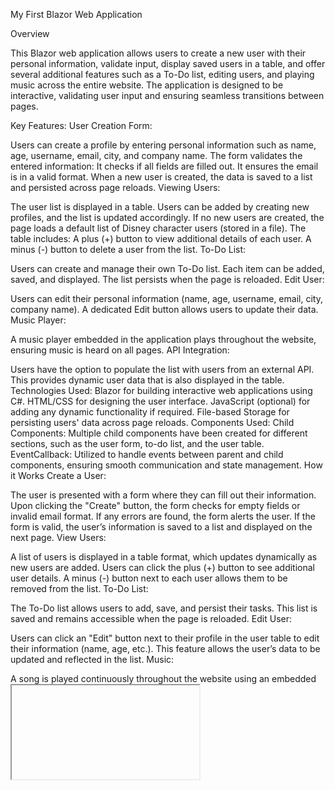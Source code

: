 My First Blazor Web Application

Overview

This Blazor web application allows users to create a new user with their personal information, validate input, display saved users in a table, and offer several additional features such as a To-Do list, editing users, and playing music across the entire website. The application is designed to be interactive, validating user input and ensuring seamless transitions between pages.

Key Features:
User Creation Form:

Users can create a profile by entering personal information such as name, age, username, email, city, and company name.
The form validates the entered information:
It checks if all fields are filled out.
It ensures the email is in a valid format.
When a new user is created, the data is saved to a list and persisted across page reloads.
Viewing Users:

The user list is displayed in a table.
Users can be added by creating new profiles, and the list is updated accordingly.
If no new users are created, the page loads a default list of Disney character users (stored in a file).
The table includes:
A plus (+) button to view additional details of each user.
A minus (-) button to delete a user from the list.
To-Do List:

Users can create and manage their own To-Do list.
Each item can be added, saved, and displayed. The list persists when the page is reloaded.
Edit User:

Users can edit their personal information (name, age, username, email, city, company name).
A dedicated Edit button allows users to update their data.
Music Player:

A music player embedded in the application plays throughout the website, ensuring music is heard on all pages.
API Integration:

Users have the option to populate the list with users from an external API. This provides dynamic user data that is also displayed in the table.
Technologies Used:
Blazor for building interactive web applications using C#.
HTML/CSS for designing the user interface.
JavaScript (optional) for adding any dynamic functionality if required.
File-based Storage for persisting users' data across page reloads.
Components Used:
Child Components: Multiple child components have been created for different sections, such as the user form, to-do list, and the user table.
EventCallback: Utilized to handle events between parent and child components, ensuring smooth communication and state management.
How it Works
Create a User:

The user is presented with a form where they can fill out their information.
Upon clicking the "Create" button, the form checks for empty fields or invalid email format.
If any errors are found, the form alerts the user.
If the form is valid, the user’s information is saved to a list and displayed on the next page.
View Users:

A list of users is displayed in a table format, which updates dynamically as new users are added.
Users can click the plus (+) button to see additional user details.
A minus (-) button next to each user allows them to be removed from the list.
To-Do List:

The To-Do list allows users to add, save, and persist their tasks.
This list is saved and remains accessible when the page is reloaded.
Edit User:

Users can click an "Edit" button next to their profile in the user table to edit their information (name, age, etc.).
This feature allows the user’s data to be updated and reflected in the list.
Music:

A song is played continuously throughout the website using an embedded <iframe> that allows for autoplay.
This music persists across page navigations.
API Integration:

The API button retrieves users from an external source and populates the user list with dynamic data.
This feature demonstrates how to integrate external APIs into a Blazor application.
How to Use:
Creating a User:

Go to the "Create User" section.
Fill in all fields in the form (name, age, username, email, city, company).
Press "Create" to save the new user.
Viewing Users:

Go to the "View Users" section from the menu.
You will see a list of users.
Click the plus (+) button to view additional information for each user.
To delete a user, press the minus (-) button next to their name.
Manage To-Do List:

Go to the "To-Do List" section.
Add new tasks, save them, and they will persist even after page reloads.
Editing a User:

Click the Edit button next to any user in the "View Users" section.
You can update any field, such as name, email, and city.
Playing Music:

The music will play automatically as soon as you load the page.
You can enjoy the song while navigating through the site.
Future Improvements:
User Authentication: Implementing a login system to authenticate users before they can edit or delete their data.
Enhanced API Integration: Fetching more detailed user data from external APIs.
Better Form Validation: Implement more complex validation rules and error handling for form fields.
Dynamic Styling: Adding more interactive and visually appealing styles to enhance user experience.
Conclusion
This project demonstrates basic CRUD operations, event handling, file storage, and integration with external APIs in a Blazor web application. It highlights the use of child components and event callback methods to manage and display user data interactively. The music feature adds a fun element to the site, ensuring that users have an enjoyable experience as they navigate through the various pages.
